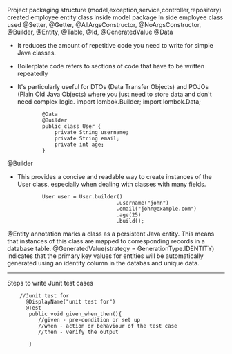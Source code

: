 Project packaging structure (model,exception,service,controller,repository)
created employee entity class inside model package 
In side employee class used @Setter, @Getter, @AllArgsConstructor, @NoArgsConstructor, @Builder, @Entity, @Table, @Id, @GeneratedValue
@Data 
- It reduces the amount of repetitive code you need to write for simple Java classes.
- Boilerplate code refers to sections of code that have to be written repeatedly 
- It's particularly useful for DTOs (Data Transfer Objects) and POJOs (Plain Old Java Objects) where you just need to store data and don't need complex logic.
              import lombok.Builder;
              import lombok.Data;
              
              @Data
              @Builder
              public class User {
                  private String username;
                  private String email;
                  private int age;
              }
@Builder
- This provides a concise and readable way to create instances of the User class, especially when dealing with classes with many fields.
   
              User user = User.builder()
                                      .username("john")
                                      .email("john@example.com")
                                      .age(25)
                                      .build();
@Entity annotation marks a class as a persistent Java entity. This means that instances of this class are mapped to corresponding records in a database table.
@GeneratedValue(strategy = GenerationType.IDENTITY) indicates that the primary key values for entities will be automatically generated using an identity column in the databas and unique data.


**************************************************************************************************************************************************************************************************
Steps to write Junit test cases

        //Junit test for
          @DisplayName("unit test for")
          @Test
           public void given_when_then(){
              //given - pre-condition or set up
              //when - action or behaviour of the test case
              //then - verify the output
              
           }

